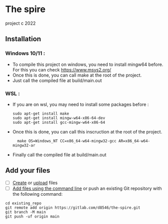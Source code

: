 # The spire

project c 2022

## Installation

### Windows 10/11 :

-   To compile this project on windows, you need to install mingw64 before. For this you can check https://www.msys2.org/
-   Once this is done, you can call make at the root of the project.
-   Just call the compiled file at build/main.out

### WSL :

-   If you are on wsl, you may need to install some packages before :

        sudo apt-get install make
        sudo apt-get install mingw-w64-x86-64-dev
        sudo apt-get install gcc-mingw-w64-x86-64

-   Once this is done, you can call this inscruction at the root of the project.

          make OS=Windows_NT CC=x86_64-w64-mingw32-gcc AR=x86_64-w64-mingw32-ar

-   Finally call the compiled file at build/main.out

## Add your files

-   [ ] [Create](https://docs.gitlab.com/ee/user/project/repository/web_editor.html#create-a-file) or [upload](https://docs.gitlab.com/ee/user/project/repository/web_editor.html#upload-a-file) files
-   [ ] [Add files using the command line](https://docs.gitlab.com/ee/gitlab-basics/add-file.html#add-a-file-using-the-command-line) or push an existing Git repository with the following command:

```
cd existing_repo
git remote add origin https://gitlab.com/d8546/the-spire.git
git branch -M main
git push -uf origin main
```
